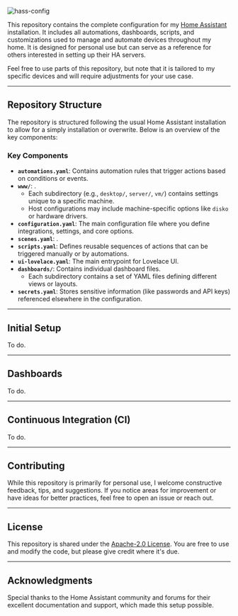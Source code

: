 ![hass-config](https://socialify.git.ci/ItsShunya/hass-config/image?description=1&font=Inter&forks=1&issues=1&logo=https%3A%2F%2Fupload.wikimedia.org%2Fwikipedia%2Fen%2Fthumb%2F4%2F49%2FHome_Assistant_logo_%25282023%2529.svg%2F1200px-Home_Assistant_logo_%25282023%2529.svg.png&owner=1&pattern=Overlapping+Hexagons&pulls=1&stargazers=1)


This repository contains the complete configuration for my [Home Assistant](https://www.home-assistant.io/) installation. It includes all automations, dashboards, scripts, and customizations used to manage and automate devices throughout my home. It is designed for personal use but can serve as a reference for others interested in setting up their HA servers.

Feel free to use parts of this repository, but note that it is tailored to my specific devices and will require adjustments for your use case.

---

## Repository Structure

The repository is structured following the usual Home Assistant installation to allow for a simply installation or overwrite. Below is an overview of the key components:

### Key Components

- **`automations.yaml`**: Contains automation rules that trigger actions based on conditions or events.
- **`www/`**: .
  - Each subdirectory (e.g., `desktop/`, `server/`, `vm/`) contains settings unique to a specific machine.
  - Host configurations may include machine-specific options like `disko` or hardware drivers.
- **`configuration.yaml`**: The main configuration file where you define integrations, settings, and core options.
- **`scenes.yaml`**: .
- **`scripts.yaml`**: Defines reusable sequences of actions that can be triggered manually or by automations.
- **`ui-lovelace.yaml`**: The main entrypoint for Lovelace UI.
- **`dashboards/`**: Contains individual dashboard files.
  - Each subdirectory contains a set of YAML files defining different views or layouts.
- **`secrets.yaml`**: Stores sensitive information (like passwords and API keys) referenced elsewhere in the configuration.


---

## Initial Setup

To do.

---

## Dashboards

To do.

---

## Continuous Integration (CI)

To do.

---

## Contributing

While this repository is primarily for personal use, I welcome constructive feedback, tips, and suggestions. If you notice areas for improvement or have ideas for better practices, feel free to open an issue or reach out.

---

## License

This repository is shared under the [Apache-2.0 License](./LICENSE). You are free to use and modify the code, but please give credit where it's due.

---

## Acknowledgments

Special thanks to the Home Assistant community and forums for their excellent documentation and support, which made this setup possible.